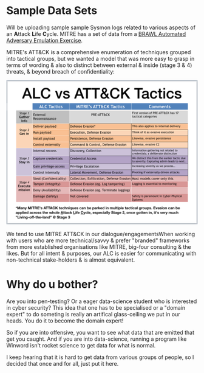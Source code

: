# Sample Data Sets

Will be uploading sample sample Sysmon logs related to various aspects of an **A**ttack **L**ife **C**ycle. MITRE has a set of data from a [BRAWL Automated Adversary Emulation Exercise](https://github.com/mitre/brawl-public-game-001/tree/master/data).

MITRE's ATT&CK is a comprehensive enumeration of techniques grouped into tactical groups, but we wanted a model that was more easy to grasp in terms of wording & also to distinct between external & inside (stage 3 & 4) threats, & beyond breach of confidentiality:

![](alcVSattack.png)

We tend to use MITRE ATT&CK in our dialogue/engagementsWhen working with users who are more technical/savvy & prefer "branded" frameworks from more established organisations like MITRE, big-four consulting & the likes. But for all intent & purposes, our ALC is easier for communicating with non-technical stake-holders & is almost equivalent.

# Why do u bother?
Are you into pen-testing? Or a eager data-science student who is interested in cyber security? This idea that one has to be specialised or a "domain expert" to do someting is really an artifical glass-ceiling we put in our heads. You do it to become the domain expert!

So if you are into offensive, you want to see what data that are emitted that get you caught. And if you are into data-science, running a program like Winword isn't rocket science to get data for what is normal. 

I keep hearing that it is hard to get data from various groups of people, so I decided that once and for all, just put it here. 
